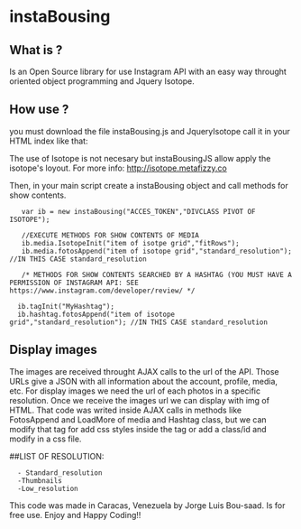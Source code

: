 # instaBousing

## What is ? 

   Is an Open Source library for use Instagram API with an easy way throught oriented object programming and Jquery Isotope.

## How use ?

   you must download the file instaBousing.js and JqueryIsotope call it in your HTML index like that:
   
   <script src="SomeWhereOfYourHD/isotope.js"></script>
   <script src="SomeWhereOfYourHD/instaBousing.js"></script>
   
   The use of Isotope is not necesary but instaBousingJS allow apply the isotope's loyout. For more info: http://isotope.metafizzy.co
   
   
   Then, in your main script create a instaBousing object and call methods for show contents.
   
   
       var ib = new instaBousing("ACCES_TOKEN","DIVCLASS PIVOT OF ISOTOPE");
       
       //EXECUTE METHODS FOR SHOW CONTENTS OF MEDIA
       ib.media.IsotopeInit("item of isotpe grid","fitRows"); 
       ib.media.fotosAppend("item of isotope grid","standard_resolution"); //IN THIS CASE standard_resolution

       /* METHODS FOR SHOW CONTENTS SEARCHED BY A HASHTAG (YOU MUST HAVE A PERMISSION OF INSTAGRAM API: SEE https://www.instagram.com/developer/review/ */

      ib.tagInit("MyHashtag");
      ib.hashtag.fotosAppend("item of isotope grid","standard_resolution"); //IN THIS CASE standard_resolution
   
   
## Display images

   The images are received throught AJAX calls to the url of the API. Those URLs give a JSON with all information about the account, profile, media, etc. For display images we need the url of each photos in a specific resolution. Once we receive the images url we can display with img of HTML. That code was writed inside AJAX calls in methods like FotosAppend and LoadMore of media and Hashtag class, but we can modify that tag for add css styles inside the tag or add a class/id and modify in a css file.   
   
   
   ##LIST OF RESOLUTION:
   
      - Standard_resolution
      -Thumbnails
      -Low_resolution
 
 
This code was made in Caracas, Venezuela by Jorge Luis Bou-saad. Is for free use. Enjoy and Happy Coding!!

